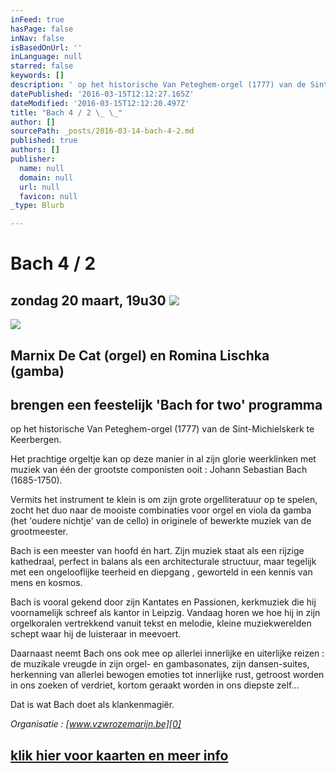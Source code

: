 ```yaml
---
inFeed: true
hasPage: false
inNav: false
isBasedOnUrl: ''
inLanguage: null
starred: false
keywords: []
description: ' op het historische Van Peteghem-orgel (1777) van de Sint-Michielskerk te Keerbergen.'
datePublished: '2016-03-15T12:12:27.165Z'
dateModified: '2016-03-15T12:12:20.497Z'
title: "Bach 4 / 2 \_ \_"
author: []
sourcePath: _posts/2016-03-14-bach-4-2.md
published: true
authors: []
publisher:
  name: null
  domain: null
  url: null
  favicon: null
_type: Blurb

---
```

# Bach 4 / 2    

## zondag 20 maart, 19u30 ![](https://the-grid-user-content.s3-us-west-2.amazonaws.com/51d48be9-64b9-4362-9390-f527de9c253f.jpg)
![](https://s3-us-west-2.amazonaws.com/the-grid-img/p/155076d28213413b95b13bed20070572001f1dee.jpg)

## Marnix De Cat (orgel) en Romina Lischka (gamba)

## brengen een   feestelijk 'Bach for two' programma

op het historische Van Peteghem-orgel (1777) van de Sint-Michielskerk te Keerbergen.

Het prachtige orgeltje kan op deze manier in al zijn glorie weerklinken met muziek van één der grootste componisten ooit : Johann Sebastian Bach (1685-1750).

Vermits het instrument te klein is om zijn grote orgelliteratuur op te spelen, zocht het duo naar de mooiste combinaties voor orgel en viola da gamba (het 'oudere nichtje' van de cello) in originele of bewerkte muziek van de grootmeester.

Bach is een meester van hoofd én hart. Zijn muziek staat als een rijzige kathedraal, perfect in balans als een architecturale structuur, maar tegelijk met een ongelooflijke teerheid en diepgang , geworteld in een kennis van mens en kosmos.

Bach is vooral gekend door zijn Kantates en Passionen, kerkmuziek die hij voornamelijk schreef als kantor in Leipzig. Vandaag horen we hoe hij in zijn orgelkoralen vertrekkend vanuit tekst en melodie, kleine muziekwerelden schept waar hij de luisteraar in meevoert.

Daarnaast neemt Bach ons ook mee op allerlei innerlijke en uiterlijke reizen :  de muzikale vreugde in zijn orgel- en gambasonates, zijn dansen-suites, herkenning van allerlei bewogen emoties tot innerlijke rust, getroost worden in ons zoeken of verdriet, kortom geraakt worden in ons diepste zelf...

Dat is wat Bach doet als klankenmagiër.

_Organisatie : [www.vzwrozemarijn.be][0]_

## [klik hier voor kaarten en meer info][1]

[0]: http://www.vzwrozemarijn.be/
[1]: http://www.nieuwsblad.be/cnt/blcju_02170741